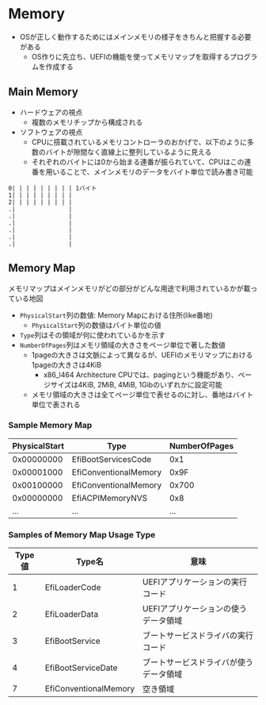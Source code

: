 # Memory

- OSが正しく動作するためにはメインメモリの様子をきちんと把握する必要がある
  - OS作りに先立ち、UEFIの機能を使ってメモリマップを取得するプログラムを作成する

## Main Memory 

- ハードウェアの視点
  - 複数のメモリチップから構成される
- ソフトウェアの視点
  -  CPUに搭載されているメモリコントローラのおかげで、以下のように多数のバイトが隙間なく直線上に整列しているように見える
  - それぞれのバイトには0から始まる連番が振られていて、CPUはこの連番を用いることで、メインメモリのデータをバイト単位で読み書き可能

```
0| | | | | | | | | 1バイト
1| | | | | | | | |
2| | | | | | | | |
.|               |
.|               |
.|               |
.|               |
.|               |
.|               |
```

## Memory Map

メモリマップはメインメモリがどの部分がどんな用途で利用されているかが載っている地図

- `PhysicalStart`列の数値: Memory Mapにおける住所(like番地)
  - `PhysicalStart`列の数値はバイト単位の値
- `Type`列はその領域が何に使われているかを示す
- `NumberOfPages`列はメモリ領域の大きさをページ単位で著した数値
  - 1pageの大きさは文脈によって異なるが、UEFIのメモリマップにおける1pageの大きさは4KiB
    - x86_l464 Architecture CPUでは、pagingという機能があり、ページサイズは4KiB, 2MiB, 4MiB, 1Gibのいずれかに設定可能
  - メモリ領域の大きさは全てページ単位で表せるのに対し、番地はバイト単位で表される

### Sample Memory Map
| PhysicalStart | Type                  | NumberOfPages |
|---------------|-----------------------|---------------|
| 0x00000000    | EfiBootServicesCode   | 0x1           |
| 0x00001000    | EfiConventionalMemory | 0x9F          |
| 0x00100000    | EfiConventionalMemory | 0x700         |
| 0x00000000    | EfiACPIMemoryNVS      | 0x8           |
| ...           | ...                   | ...           |

### Samples of Memory Map Usage Type
| Type値 | Type名                   | 意味                   |
|-------|-------------------------|----------------------|
| 1     | EfiLoaderCode           | UEFIアプリケーションの実行コード   |
| 2     | EfiLoaderData           | UEFIアプリケーションの使うデータ領域 |
| 3     | EfiBootService          | ブートサービスドライバの実行コード    |
| 4     | EfiBootServiceDate      | ブートサービスドライバが使うデータ領域  |
| 7     | EfiConventionalMemory   | 空き領域                 |
